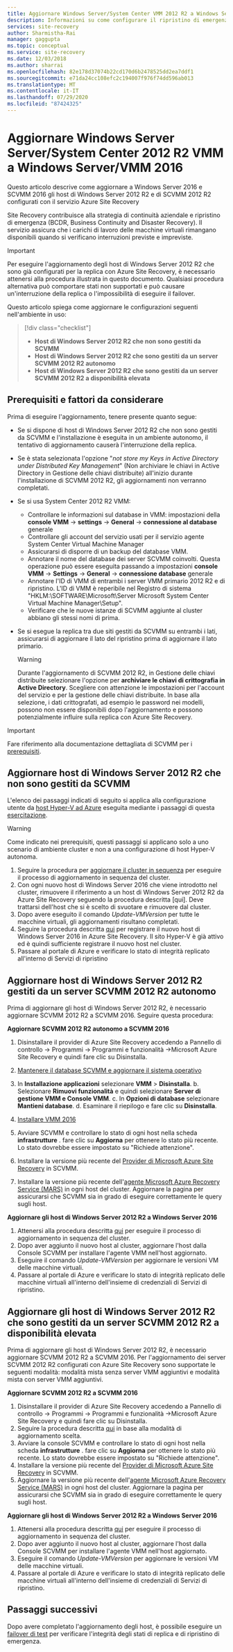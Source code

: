 ```yaml
---
title: Aggiornare Windows Server/System Center VMM 2012 R2 a Windows Server 2016-Azure Site Recovery
description: Informazioni su come configurare il ripristino di emergenza in Azure per macchine virtuali di Azure Stack con il servizio Azure Site Recovery.
services: site-recovery
author: Sharmistha-Rai
manager: gaggupta
ms.topic: conceptual
ms.service: site-recovery
ms.date: 12/03/2018
ms.author: sharrai
ms.openlocfilehash: 82e178d37074b22cd170d6b2478525dd2ea7ddf1
ms.sourcegitcommit: e71da24cc108efc2c194007f976f74dd596ab013
ms.translationtype: MT
ms.contentlocale: it-IT
ms.lasthandoff: 07/29/2020
ms.locfileid: "87424325"
---
```

# <a name="upgrade-windows-server-serversystem-center-2012-r2-vmm-to-windows-servervmm-2016"></a>Aggiornare Windows Server Server/System Center 2012 R2 VMM a Windows Server/VMM 2016 

Questo articolo descrive come aggiornare a Windows Server 2016 e SCVMM 2016 gli host di Windows Server 2012 R2 e di SCVMM 2012 R2 configurati con il servizio Azure Site Recovery

Site Recovery contribuisce alla strategia di continuità aziendale e ripristino di emergenza (BCDR, Business Continuity and Disaster Recovery). Il servizio assicura che i carichi di lavoro delle macchine virtuali rimangano disponibili quando si verificano interruzioni previste e impreviste.

> [!IMPORTANT]
> Per eseguire l'aggiornamento degli host di Windows Server 2012 R2 che sono già configurati per la replica con Azure Site Recovery, è necessario attenersi alla procedura illustrata in questo documento. Qualsiasi procedura alternativa può comportare stati non supportati e può causare un'interruzione della replica o l'impossibilità di eseguire il failover.


Questo articolo spiega come aggiornare le configurazioni seguenti nell'ambiente in uso:

> [!div class="checklist"]
> * **Host di Windows Server 2012 R2 che non sono gestiti da SCVMM** 
> * **Host di Windows Server 2012 R2 che sono gestiti da un server SCVMM 2012 R2 autonomo** 
> * **Host di Windows Server 2012 R2 che sono gestiti da un server SCVMM 2012 R2 a disponibilità elevata**


## <a name="prerequisites--factors-to-consider"></a>Prerequisiti e fattori da considerare

Prima di eseguire l'aggiornamento, tenere presente quanto segue:

- Se si dispone di host di Windows Server 2012 R2 che non sono gestiti da SCVMM e l'installazione è eseguita in un ambiente autonomo, il tentativo di aggiornamento causerà l'interruzione della replica.
- Se è stata selezionata l'opzione "*not store my Keys in Active Directory under Distributed Key Management*" (Non archiviare le chiavi in Active Directory in Gestione delle chiavi distribuite) all'inizio durante l'installazione di SCVMM 2012 R2, gli aggiornamenti non verranno completati.

- Se si usa System Center 2012 R2 VMM: 

    - Controllare le informazioni sul database in VMM: impostazioni della **console VMM**  ->  **settings**  ->  **General**  ->  **connessione al database** generale
    - Controllare gli account del servizio usati per il servizio agente System Center Virtual Machine Manager
    - Assicurarsi di disporre di un backup del database VMM.
    - Annotare il nome del database dei server SCVMM coinvolti. Questa operazione può essere eseguita passando a impostazioni **console VMM**  ->  **Settings**  ->  **General**  ->  **connessione database** generale
    - Annotare l'ID di VMM di entrambi i server VMM primario 2012 R2 e di ripristino. L'ID di VMM è reperibile nel Registro di sistema "HKLM:\SOFTWARE\Microsoft\Server Microsoft System Center Virtual Machine Manager\Setup".
    - Verificare che le nuove istanze di SCVMM aggiunte al cluster abbiano gli stessi nomi di prima. 

- Se si esegue la replica tra due siti gestiti da SCVMM su entrambi i lati, assicurarsi di aggiornare il lato del ripristino prima di aggiornare il lato primario.
  > [!WARNING]
  > Durante l'aggiornamento di SCVMM 2012 R2, in Gestione delle chiavi distribuite selezionare l'opzione per **archiviare le chiavi di crittografia in Active Directory**. Scegliere con attenzione le impostazioni per l'account del servizio e per la gestione delle chiavi distribuite. In base alla selezione, i dati crittografati, ad esempio le password nei modelli, possono non essere disponibili dopo l'aggiornamento e possono potenzialmente influire sulla replica con Azure Site Recovery.

> [!IMPORTANT]
> Fare riferimento alla documentazione dettagliata di SCVMM per i [prerequisiti](/system-center/vmm/upgrade-vmm?view=sc-vmm-2016#requirements-and-limitations).

## <a name="windows-server-2012-r2-hosts-which-arent-managed-by-scvmm"></a>Aggiornare host di Windows Server 2012 R2 che non sono gestiti da SCVMM 
L'elenco dei passaggi indicati di seguito si applica alla configurazione utente da [host Hyper-V ad Azure](./hyper-v-azure-architecture.md) eseguita mediante i passaggi di questa [esercitazione](./hyper-v-prepare-on-premises-tutorial.md).

> [!WARNING]
> Come indicato nei prerequisiti, questi passaggi si applicano solo a uno scenario di ambiente cluster e non a una configurazione di host Hyper-V autonoma.

1. Seguire la procedura per [aggiornare il cluster in sequenza](/windows-server/failover-clustering/cluster-operating-system-rolling-upgrade#cluster-os-rolling-upgrade-process) per eseguire il processo di aggiornamento in sequenza del cluster.
2. Con ogni nuovo host di Windows Server 2016 che viene introdotto nel cluster, rimuovere il riferimento a un host di Windows Server 2012 R2 da Azure Site Recovery seguendo la procedura descritta [qui]. Deve trattarsi dell'host che si è scelto di svuotare e rimuovere dal cluster.
3. Dopo avere eseguito il comando *Update-VMVersion* per tutte le macchine virtuali, gli aggiornamenti risultano completati. 
4. Seguire la procedura descritta [qui](./hyper-v-azure-tutorial.md#set-up-the-source-environment) per registrare il nuovo host di Windows Server 2016 in Azure Site Recovery. Il sito Hyper-V è già attivo ed è quindi sufficiente registrare il nuovo host nel cluster. 
5.  Passare al portale di Azure e verificare lo stato di integrità replicato all'interno di Servizi di ripristino

## <a name="upgrade-windows-server-2012-r2-hosts-managed-by-stand-alone-scvmm-2012-r2-server"></a>Aggiornare host di Windows Server 2012 R2 gestiti da un server SCVMM 2012 R2 autonomo
Prima di aggiornare gli host di Windows Server 2012 R2, è necessario aggiornare SCVMM 2012 R2 a SCVMM 2016. Seguire questa procedura:

**Aggiornare SCVMM 2012 R2 autonomo a SCVMM 2016**

1.  Disinstallare il provider di Azure Site Recovery accedendo a Pannello di controllo -> Programmi -> Programmi e funzionalità ->Microsoft Azure Site Recovery e quindi fare clic su Disinstalla.
2. [Mantenere il database SCVMM e aggiornare il sistema operativo](/system-center/vmm/upgrade-vmm?view=sc-vmm-2016#back-up-and-upgrade-the-operating-system)
3. In **Installazione applicazioni** selezionare **VMM** > **Disinstalla**. b. Selezionare **Rimuovi funzionalità** e quindi selezionare **Server di gestione VMM e Console VMM**. c. In **Opzioni di database** selezionare **Mantieni database**. d. Esaminare il riepilogo e fare clic su **Disinstalla**.

4. [Installare VMM 2016](/system-center/vmm/upgrade-vmm?view=sc-vmm-2016#install-vmm-2016)
5. Avviare SCVMM e controllare lo stato di ogni host nella scheda **infrastrutture** . fare clic su **Aggiorna** per ottenere lo stato più recente. Lo stato dovrebbe essere impostato su "Richiede attenzione". 
17. Installare la versione più recente del [Provider di Microsoft Azure Site Recovery](https://aka.ms/downloaddra) in SCVMM.
16. Installare la versione più recente dell'[agente Microsoft Azure Recovery Service (MARS)](https://aka.ms/latestmarsagent) in ogni host del cluster. Aggiornare la pagina per assicurarsi che SCVMM sia in grado di eseguire correttamente le query sugli host.

**Aggiornare gli host di Windows Server 2012 R2 a Windows Server 2016**

1. Attenersi alla procedura descritta [qui](/windows-server/failover-clustering/cluster-operating-system-rolling-upgrade#cluster-os-rolling-upgrade-process) per eseguire il processo di aggiornamento in sequenza del cluster. 
2. Dopo aver aggiunto il nuovo host al cluster, aggiornare l'host dalla Console SCVMM per installare l'agente VMM nell'host aggiornato.
3. Eseguire il comando *Update-VMVersion* per aggiornare le versioni VM delle macchine virtuali. 
4.  Passare al portale di Azure e verificare lo stato di integrità replicato delle macchine virtuali all'interno dell'insieme di credenziali di Servizi di ripristino. 

## <a name="upgrade-windows-server-2012-r2-hosts-are-managed-by-highly-available-scvmm-2012-r2-server"></a>Aggiornare gli host di Windows Server 2012 R2 che sono gestiti da un server SCVMM 2012 R2 a disponibilità elevata
Prima di aggiornare gli host di Windows Server 2012 R2, è necessario aggiornare SCVMM 2012 R2 a SCVMM 2016. Per l'aggiornamento dei server SCVMM 2012 R2 configurati con Azure Site Recovery sono supportate le seguenti modalità: modalità mista senza server VMM aggiuntivi e modalità mista con server VMM aggiuntivi.

**Aggiornare SCVMM 2012 R2 a SCVMM 2016**

1.  Disinstallare il provider di Azure Site Recovery accedendo a Pannello di controllo -> Programmi -> Programmi e funzionalità ->Microsoft Azure Site Recovery e quindi fare clic su Disinstalla.
2. Seguire la procedura descritta [qui](/system-center/vmm/upgrade-vmm?view=sc-vmm-2016#upgrade-a-standalone-vmm-server) in base alla modalità di aggiornamento scelta.
3. Avviare la console SCVMM e controllare lo stato di ogni host nella scheda **infrastrutture** . fare clic su **Aggiorna** per ottenere lo stato più recente. Lo stato dovrebbe essere impostato su "Richiede attenzione".
4. Installare la versione più recente del [Provider di Microsoft Azure Site Recovery](https://aka.ms/downloaddra) in SCVMM.
5. Aggiornare la versione più recente dell'[agente Microsoft Azure Recovery Service (MARS)](https://aka.ms/latestmarsagent) in ogni host del cluster. Aggiornare la pagina per assicurarsi che SCVMM sia in grado di eseguire correttamente le query sugli host.


**Aggiornare gli host di Windows Server 2012 R2 a Windows Server 2016**

1. Attenersi alla procedura descritta [qui](/windows-server/failover-clustering/cluster-operating-system-rolling-upgrade#cluster-os-rolling-upgrade-process) per eseguire il processo di aggiornamento in sequenza del cluster.
2. Dopo aver aggiunto il nuovo host al cluster, aggiornare l'host dalla Console SCVMM per installare l'agente VMM nell'host aggiornato.
3. Eseguire il comando *Update-VMVersion* per aggiornare le versioni VM delle macchine virtuali. 
4.  Passare al portale di Azure e verificare lo stato di integrità replicato delle macchine virtuali all'interno dell'insieme di credenziali di Servizi di ripristino. 

## <a name="next-steps"></a>Passaggi successivi
Dopo avere completato l'aggiornamento degli host, è possibile eseguire un [failover di test](tutorial-dr-drill-azure.md) per verificare l'integrità degli stati di replica e di ripristino di emergenza.

